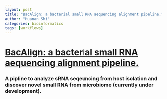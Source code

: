 ```yaml
---
layout: post
title: "BacAlign: a bacterial small RNA aequencing alignment pipeline."
author: "Huanan Shi"
categories: bioinformatics
tags: [workflows]
---
```

# [BacAlign: a bacterial small RNA aequencing alignment pipeline.](https://github.com/huananfshi/BacAlign)
### A pipline to analyze sRNA seqeuncing from host isolation and discover novel small RNA from microbiome (currently under development).
